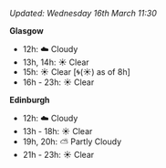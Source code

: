 *Updated: Wednesday 16th March 11:30*

**Glasgow**

* 12h: :cloud: Cloudy
* 13h, 14h: :sunny: Clear
* 15h: :sunny: Clear [:cyclone:(:sunny:) as of 8h]
* 16h - 23h: :sunny: Clear

**Edinburgh**

* 12h: :cloud: Cloudy
* 13h - 18h: :sunny: Clear
* 19h, 20h: :partly_sunny: Partly Cloudy
* 21h - 23h: :sunny: Clear
